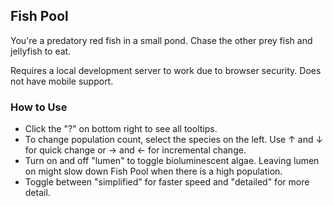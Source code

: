 ## Fish Pool
You&apos;re a predatory red fish in a small pond. Chase the other prey fish and jellyfish to eat.

Requires a local development server to work due to browser security.
Does not have mobile support.

### How to Use
- Click the &quot;?&quot;   on bottom right to see all tooltips.
- To change population count, select the species on the left. Use ↑ and ↓ for quick change or → and ← for incremental change.
- Turn on and off &quot;lumen&quot; to toggle bioluminescent algae. Leaving lumen on might slow down Fish Pool when there is a high population.
- Toggle between &quot;simplified&quot; for faster speed and &quot;detailed&quot; for more detail.
